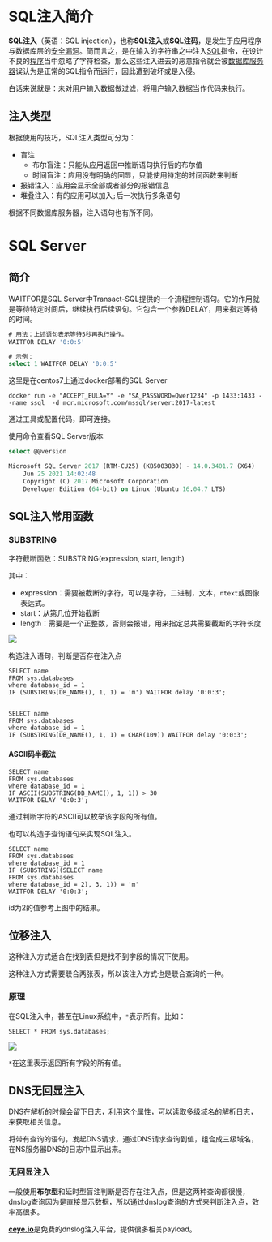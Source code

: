 # SQL注入简介

**SQL注入**（英语：SQL injection），也称**SQL注入**或**SQL注码**，是发生于应用程序与数据库层的[安全漏洞](https://zh.wikipedia.org/wiki/安全漏洞)。简而言之，是在输入的字符串之中注入[SQL](https://zh.wikipedia.org/wiki/SQL)指令，在设计不良的[程序](https://zh.wikipedia.org/wiki/计算机程序)当中忽略了字符检查，那么这些注入进去的恶意指令就会被[数据库](https://zh.wikipedia.org/wiki/資料庫)[服务器](https://zh.wikipedia.org/wiki/伺服器)误认为是正常的SQL指令而运行，因此遭到破坏或是入侵。

白话来说就是：未对用户输入数据做过滤，将用户输入数据当作代码来执行。



## 注入类型

根据使用的技巧，SQL注入类型可分为：

- 盲注
  * 布尔盲注：只能从应用返回中推断语句执行后的布尔值
  * 时间盲注：应用没有明确的回显，只能使用特定的时间函数来判断
- 报错注入：应用会显示全部或者部分的报错信息
- 堆叠注入：有的应用可以加入`;`后一次执行多条语句

根据不同数据库服务器，注入语句也有所不同。



# SQL Server

## 简介

WAITFOR是SQL Server中Transact-SQL提供的一个流程控制语句。它的作用就是等待特定时间后，继续执行后续语句。它包含一个参数DELAY，用来指定等待的时间。

```sql
# 用法：上述语句表示等待5秒再执行操作。
WAITFOR DELAY '0:0:5'

# 示例：
select 1 WAITFOR DELAY '0:0:5'
```

这里是在centos7上通过docker部署的SQL Server

```
docker run -e "ACCEPT_EULA=Y" -e "SA_PASSWORD=Qwer1234" -p 1433:1433 --name ssql  -d mcr.microsoft.com/mssql/server:2017-latest
```

通过工具或配置代码，即可连接。

使用命令查看SQL Server版本

```sql
select @@version

Microsoft SQL Server 2017 (RTM-CU25) (KB5003830) - 14.0.3401.7 (X64) 
	Jun 25 2021 14:02:48 
	Copyright (C) 2017 Microsoft Corporation
	Developer Edition (64-bit) on Linux (Ubuntu 16.04.7 LTS)
```



## SQL注入常用函数

### SUBSTRING

字符截断函数：SUBSTRING(expression, start, length)  

其中：

* expression：需要被截断的字符，可以是字符，二进制，文本，`ntext`或图像表达式。
* start：从第几位开始截断
* length：需要是一个正整数，否则会报错，用来指定总共需要截断的字符长度

![](https://borinboy.oss-cn-shanghai.aliyuncs.com/huan20210817211405.png)

构造注入语句，判断是否存在注入点

```
SELECT name
FROM sys.databases
where database_id = 1
IF (SUBSTRING(DB_NAME(), 1, 1) = 'm') WAITFOR delay '0:0:3';


SELECT name
FROM sys.databases
where database_id = 1
IF (SUBSTRING(DB_NAME(), 1, 1) = CHAR(109)) WAITFOR delay '0:0:3';
```

#### ASCII码半截法

```
SELECT name
FROM sys.databases
where database_id = 1
IF ASCII(SUBSTRING(DB_NAME(), 1, 1)) > 30
WAITFOR DELAY '0:0:3';
```

通过判断字符的ASCII可以枚举该字段的所有值。

也可以构造子查询语句来实现SQL注入。

```
SELECT name
FROM sys.databases
where database_id = 1
IF (SUBSTRING((SELECT name
FROM sys.databases
where database_id = 2), 3, 1)) = 'm'
WAITFOR DELAY '0:0:3';
```

id为2的值参考上图中的结果。



## 位移注入

这种注入方式适合在找到表但是找不到字段的情况下使用。

这种注入方式需要联合两张表，所以该注入方式也是联合查询的一种。

### 原理

在SQL注入中，甚至在Linux系统中，`*`表示所有。比如：

```
SELECT * FROM sys.databases;
```

![](https://borinboy.oss-cn-shanghai.aliyuncs.com/huan20210817220310.png)

`*`在这里表示返回所有字段的所有值。



## DNS无回显注入

DNS在解析的时候会留下日志，利用这个属性，可以读取多级域名的解析日志，来获取相关信息。

将带有查询的语句，发起DNS请求，通过DNS请求查询到值，组合成三级域名，在NS服务器DNS的日志中显示出来。

### 无回显注入

一般使用**布尔型**和延时型盲注判断是否存在注入点，但是这两种查询都很慢，dnslog查询因为是直接显示数据，所以通过dnslog查询的方式来判断注入点，效率高很多。

[**ceye.io**](http://ceye.io)是免费的dnslog注入平台，提供很多相关payload。

